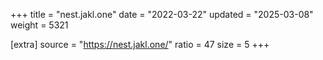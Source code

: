 +++
title = "nest.jakl.one"
date = "2022-03-22"
updated = "2025-03-08"
weight = 5321

[extra]
source = "https://nest.jakl.one/"
ratio = 47
size = 5
+++
